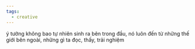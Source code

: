 ```yaml
---
tags:
  - creative
---
```

ý tưởng không bao tự nhiên sinh ra bên trong đầu, nó luôn đến từ những thế giới bên ngoài, những gì ta đọc, thấy, trải nghiệm